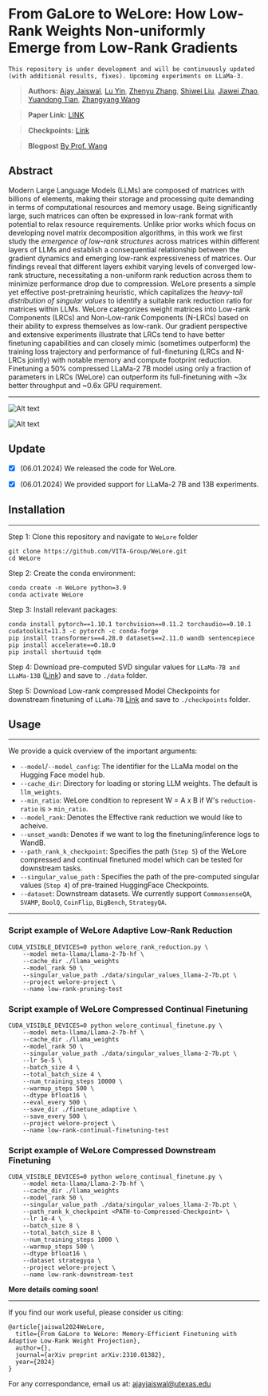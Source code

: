 # From GaLore to WeLore: How Low-Rank Weights Non-uniformly Emerge from Low-Rank Gradients
```This repository is under development and will be continuously updated (with additional results, fixes). Upcoming experiments on LLaMa-3.```

> **Authors:** [Ajay Jaiswal](https://ajay1994.github.io/), [Lu Yin](https://zhegan27.github.io/), [Zhenyu Zhang](https://www.linkedin.com/in/xianzhi-du-1b128934), [Shiwei Liu](https://shiweiliuiiiiiii.github.io/), [Jiawei Zhao](https://jiawei-zhao.netlify.app/), [Yuandong Tian](https://yuandong-tian.com/), [Zhangyang Wang](https://vita-group.github.io/index.html)

> **Paper Link:** [LINK](https://arxiv.org/abs/2407.11239)

> **Checkpoints:** [Link](https://huggingface.co/vita-group)

> **Blogpost** [By Prof. Wang](https://www.linkedin.com/pulse/draft/preview/7218414591276371970)

## Abstract

Modern Large Language Models (LLMs) are composed of matrices with billions of elements, making their storage and processing quite demanding in terms of computational resources and memory usage. Being significantly large, such matrices can often be expressed in low-rank format with potential to relax resource requirements. Unlike prior works which focus on developing novel matrix decomposition algorithms, in this work we first study the *emergence of low-rank structures* across matrices within different layers of LLMs and establish a consequential relationship between the gradient dynamics and emerging low-rank expressiveness of matrices. Our findings reveal that different layers exhibit varying levels of converged low-rank structure, necessitating a non-uniform rank reduction across them to minimize performance drop due to compression. WeLore presents a simple yet effective post-pretraining heuristic, which capitalizes the *heavy-tail distribution of singular values* to identify a suitable rank reduction ratio for matrices within LLMs. WeLore categorizes weight matrices into Low-rank Components (LRCs) and Non-Low-rank Components (N-LRCs) based on their ability to express themselves as low-rank. Our gradient perspective and extensive experiments illustrate that LRCs tend to have better finetuning capabilities and can closely mimic (sometimes outperform) the training loss trajectory and performance of full-finetuning (LRCs and N-LRCs jointly) with notable memory and compute footprint reduction. Finetuning a 50\% compressed LLaMa-2 7B model using only a fraction of parameters in LRCs (WeLore) can outperform its full-finetuning with ~3x better throughput and ~0.6x GPU requirement.

---

![Alt text](images/gradient.png)

![Alt text](images/welore.png)

## Update
- [x] (06.01.2024) We released the code for WeLore.
- [x] (06.01.2024) We provided support for LLaMa-2 7B and 13B experiments.


## Installation 
--- 
Step 1: Clone this repository and navigate to `WeLore` folder

```
git clone https://github.com/VITA-Group/WeLore.git
cd WeLore
```

Step 2: Create the conda environment:

```
conda create -n WeLore python=3.9
conda activate WeLore
```

Step 3: Install relevant packages:

```
conda install pytorch==1.10.1 torchvision==0.11.2 torchaudio==0.10.1 cudatoolkit=11.3 -c pytorch -c conda-forge
pip install transformers==4.28.0 datasets==2.11.0 wandb sentencepiece
pip install accelerate==0.18.0
pip install shortuuid tqdm
```

Step 4: Download pre-computed SVD singular values for `LLaMa-7B and LLaMa-13B` ([Link](https://huggingface.co/vita-group/svd-checkpoints)) and save to `./data` folder.

Step 5: Download Low-rank compressed Model Checkpoints for downstream finetuning of `LLaMa-7B` [Link](https://huggingface.co/vita-group) and save to `./checkpoints` folder.


## Usage

--- 
We provide a quick overview of the important arguments:  
- `--model`/`--model_config`: The identifier for the LLaMa model on the Hugging Face model hub.
- `--cache_dir`: Directory for loading or storing LLM weights. The default is `llm_weights`.
- `--min_ratio`: WeLore condition to represent W = A x B if W's `reduction-ratio` is > `min_ratio`.
- `--model_rank`: Denotes the Effective rank reduction we would like to acheive.
- `--unset_wandb`: Denotes if we want to log the finetuning/inference logs to WandB.
- `--path_rank_k_checkpoint`: Specifies the path (`Step 5`) of the WeLore compressed and continual finetuned model which can be tested for downstream tasks.
- `--singular_value_path` : Specifies the path of the pre-computed singular values (`Step 4`) of pre-trained HuggingFace Checkpoints.
- `--dataset`: Downstream datasets. We currently support `CommonsenseQA`, `SVAMP`, `BoolQ`, `CoinFlip`, `BigBench`, `StrategyQA`.


--- 
### Script example of WeLore Adaptive Low-Rank Reduction

```
CUDA_VISIBLE_DEVICES=0 python welore_rank_reduction.py \
    --model meta-llama/Llama-2-7b-hf \
    --cache_dir ./llama_weights
    --model_rank 50 \
    --singular_value_path ./data/singular_values_llama-2-7b.pt \
    --project welore-project \
    --name low-rank-pruning-test 
```

### Script example of WeLore Compressed Continual Finetuning 

```
CUDA_VISIBLE_DEVICES=0 python welore_continual_finetune.py \
    --model meta-llama/Llama-2-7b-hf \
    --cache_dir ./llama_weights
    --model_rank 50 \
    --singular_value_path ./data/singular_values_llama-2-7b.pt \
    --lr 5e-5 \
    --batch_size 4 \
    --total_batch_size 4 \
    --num_training_steps 10000 \
    --warmup_steps 500 \
    --dtype bfloat16 \
    --eval_every 500 \
    --save_dir ./finetune_adaptive \
    --save_every 500 \
    --project welore-project \
    --name low-rank-continual-finetuning-test 
```

### Script example of WeLore Compressed Downstream Finetuning 

```
CUDA_VISIBLE_DEVICES=0 python welore_continual_finetune.py \
    --model meta-llama/Llama-2-7b-hf \
    --cache_dir ./llama_weights
    --model_rank 50 \
    --singular_value_path ./data/singular_values_llama-2-7b.pt \
    --path_rank_k_checkpoint <PATH-to-Compressed-Checkpoint> \
    --lr 1e-4 \
    --batch_size 8 \
    --total_batch_size 8 \
    --num_training_steps 1000 \
    --warmup_steps 500 \
    --dtype bfloat16 \
    --dataset strategyqa \
    --project welore-project \
    --name low-rank-downstream-test 
```

**More details coming soon!**

---

If you find our work useful, please consider us citing:

```
@article{jaiswal2024WeLore,
  title={From GaLore to WeLore: Memory-Efficient Finetuning with Adaptive Low-Rank Weight Projection},
  author={},
  journal={arXiv preprint arXiv:2310.01382},
  year={2024}
}

```

For any correspondance, email us at: [ajayjaiswal@utexas.edu](ajayjaiswal@utexas.edu)
